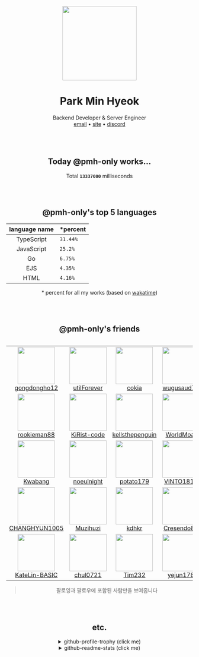 <div align="center">
  <img src="https://avatars.githubusercontent.com/u/39158228?s=460&u=85a513dbfe77b73d9f7aa9c85e3e973cb69caba6&v=4" width="200px"/>
  <h1>Park Min Hyeok</h1>
  Backend Developer & Server Engineer<br />
  <a href="mailto:pmhstudio.pmh@gmail.com">email</a> •
  <a href="https://pmh.codes">site</a> •
  <a href="https://discord.gg/VbcGYnv">discord</a> 
  <br />
  <br />
  <br />
  <br />

  ## Today @pmh-only works...
  Total **`13337000`** milliseconds

  <br />
  <br />

  ## @pmh-only's top 5 languages
  |      language name | *percent                  |
  |:------------------:|:--------------------------|
  | TypeScript | `31.44%`  |
  | JavaScript | `25.2%`  |
  | Go | `6.75%`  |
  | EJS | `4.35%`  |
  | HTML | `4.16%`  |

  \* percent for all my works (based on [wakatime](https://wakatime.com))

  <br />
  <br />

  ## @pmh-only's friends
  <table>
    <table><tr><td align="center"><a href="https://github.com/gongdongho12"><img src="https://avatars.githubusercontent.com/u/1717874?v=4&s=100" width="100px"><br />gongdongho12</a></td><td align="center"><a href="https://github.com/utilForever"><img src="https://avatars.githubusercontent.com/u/5622661?v=4&s=100" width="100px"><br />utilForever</a></td><td align="center"><a href="https://github.com/cokia"><img src="https://avatars.githubusercontent.com/u/24792377?v=4&s=100" width="100px"><br />cokia</a></td><td align="center"><a href="https://github.com/wugusaud77"><img src="https://avatars.githubusercontent.com/u/26669223?v=4&s=100" width="100px"><br />wugusaud77</a></td><td align="center"><a href="https://github.com/comjun04"><img src="https://avatars.githubusercontent.com/u/30339539?v=4&s=100" width="100px"><br />comjun04</a></td><td align="center"><a href="https://github.com/noamboy2006"><img src="https://avatars.githubusercontent.com/u/32446774?v=4&s=100" width="100px"><br />noamboy2006</a></td><td align="center"><a href="https://github.com/kimseonhwoi"><img src="https://avatars.githubusercontent.com/u/33418212?v=4&s=100" width="100px"><br />kimseonhwoi</a></td><td align="center"><a href="https://github.com/ReDesignedJP"><img src="https://avatars.githubusercontent.com/u/33867923?v=4&s=100" width="100px"><br />ReDesignedJP</a></td><td align="center"><a href="https://github.com/heosungbum"><img src="https://avatars.githubusercontent.com/u/35191431?v=4&s=100" width="100px"><br />heosungbum</a></td><td align="center"><a href="https://github.com/rycont"><img src="https://avatars.githubusercontent.com/u/35295182?v=4&s=100" width="100px"><br />rycont</a></td></tr><tr><td align="center"><a href="https://github.com/rookieman88"><img src="https://avatars.githubusercontent.com/u/36586296?v=4&s=100" width="100px"><br />rookieman88</a></td><td align="center"><a href="https://github.com/KiRist-code"><img src="https://avatars.githubusercontent.com/u/37296174?v=4&s=100" width="100px"><br />KiRist-code</a></td><td align="center"><a href="https://github.com/kellsthepenguin"><img src="https://avatars.githubusercontent.com/u/37768795?v=4&s=100" width="100px"><br />kellsthepenguin</a></td><td align="center"><a href="https://github.com/WorldMoat"><img src="https://avatars.githubusercontent.com/u/39121363?v=4&s=100" width="100px"><br />WorldMoat</a></td><td align="center"><a href="https://github.com/youngban"><img src="https://avatars.githubusercontent.com/u/40445771?v=4&s=100" width="100px"><br />youngban</a></td><td align="center"><a href="https://github.com/Bukgeuk"><img src="https://avatars.githubusercontent.com/u/41170492?v=4&s=100" width="100px"><br />Bukgeuk</a></td><td align="center"><a href="https://github.com/westgyu"><img src="https://avatars.githubusercontent.com/u/42382793?v=4&s=100" width="100px"><br />westgyu</a></td><td align="center"><a href="https://github.com/minseo0388"><img src="https://avatars.githubusercontent.com/u/42634731?v=4&s=100" width="100px"><br />minseo0388</a></td><td align="center"><a href="https://github.com/ttakkku"><img src="https://avatars.githubusercontent.com/u/42809517?v=4&s=100" width="100px"><br />ttakkku</a></td><td align="center"><a href="https://github.com/csnewcs"><img src="https://avatars.githubusercontent.com/u/43161373?v=4&s=100" width="100px"><br />csnewcs</a></td></tr><tr><td align="center"><a href="https://github.com/Kwabang"><img src="https://avatars.githubusercontent.com/u/43908654?v=4&s=100" width="100px"><br />Kwabang</a></td><td align="center"><a href="https://github.com/noeulnight"><img src="https://avatars.githubusercontent.com/u/44047052?v=4&s=100" width="100px"><br />noeulnight</a></td><td align="center"><a href="https://github.com/potato179"><img src="https://avatars.githubusercontent.com/u/44293278?v=4&s=100" width="100px"><br />potato179</a></td><td align="center"><a href="https://github.com/VINTO1819"><img src="https://avatars.githubusercontent.com/u/46064786?v=4&s=100" width="100px"><br />VINTO1819</a></td><td align="center"><a href="https://github.com/KR-isamin"><img src="https://avatars.githubusercontent.com/u/46100072?v=4&s=100" width="100px"><br />KR-isamin</a></td><td align="center"><a href="https://github.com/Pneuma714"><img src="https://avatars.githubusercontent.com/u/48142128?v=4&s=100" width="100px"><br />Pneuma714</a></td><td align="center"><a href="https://github.com/DipokalLab"><img src="https://avatars.githubusercontent.com/u/48173908?v=4&s=100" width="100px"><br />DipokalLab</a></td><td align="center"><a href="https://github.com/gangjun06"><img src="https://avatars.githubusercontent.com/u/50910815?v=4&s=100" width="100px"><br />gangjun06</a></td><td align="center"><a href="https://github.com/DYA-Code"><img src="https://avatars.githubusercontent.com/u/51194584?v=4&s=100" width="100px"><br />DYA-Code</a></td><td align="center"><a href="https://github.com/justiceserv"><img src="https://avatars.githubusercontent.com/u/51410592?v=4&s=100" width="100px"><br />justiceserv</a></td></tr><tr><td align="center"><a href="https://github.com/CHANGHYUN1005"><img src="https://avatars.githubusercontent.com/u/52325200?v=4&s=100" width="100px"><br />CHANGHYUN1005</a></td><td align="center"><a href="https://github.com/Muzihuzi"><img src="https://avatars.githubusercontent.com/u/55011525?v=4&s=100" width="100px"><br />Muzihuzi</a></td><td align="center"><a href="https://github.com/kdhkr"><img src="https://avatars.githubusercontent.com/u/55907150?v=4&s=100" width="100px"><br />kdhkr</a></td><td align="center"><a href="https://github.com/Cresendo82"><img src="https://avatars.githubusercontent.com/u/56112657?v=4&s=100" width="100px"><br />Cresendo82</a></td><td align="center"><a href="https://github.com/1-EXON"><img src="https://avatars.githubusercontent.com/u/56220973?v=4&s=100" width="100px"><br />1-EXON</a></td><td align="center"><a href="https://github.com/JungminMun"><img src="https://avatars.githubusercontent.com/u/57490239?v=4&s=100" width="100px"><br />JungminMun</a></td><td align="center"><a href="https://github.com/apwlq"><img src="https://avatars.githubusercontent.com/u/58218300?v=4&s=100" width="100px"><br />apwlq</a></td><td align="center"><a href="https://github.com/samsunghappytree123"><img src="https://avatars.githubusercontent.com/u/58595445?v=4&s=100" width="100px"><br />samsunghappytree123</a></td><td align="center"><a href="https://github.com/akreorl"><img src="https://avatars.githubusercontent.com/u/60865072?v=4&s=100" width="100px"><br />akreorl</a></td><td align="center"><a href="https://github.com/dacoonkr"><img src="https://avatars.githubusercontent.com/u/61615961?v=4&s=100" width="100px"><br />dacoonkr</a></td></tr><tr><td align="center"><a href="https://github.com/KateLin-BASIC"><img src="https://avatars.githubusercontent.com/u/63230494?v=4&s=100" width="100px"><br />KateLin-BASIC</a></td><td align="center"><a href="https://github.com/chul0721"><img src="https://avatars.githubusercontent.com/u/64084503?v=4&s=100" width="100px"><br />chul0721</a></td><td align="center"><a href="https://github.com/Tim232"><img src="https://avatars.githubusercontent.com/u/64291996?v=4&s=100" width="100px"><br />Tim232</a></td><td align="center"><a href="https://github.com/yejun178"><img src="https://avatars.githubusercontent.com/u/64297220?v=4&s=100" width="100px"><br />yejun178</a></td><td align="center"><a href="https://github.com/dacoev"><img src="https://avatars.githubusercontent.com/u/65448134?v=4&s=100" width="100px"><br />dacoev</a></td><td align="center"><a href="https://github.com/inspiredlp0"><img src="https://avatars.githubusercontent.com/u/67851900?v=4&s=100" width="100px"><br />inspiredlp0</a></td><td align="center"><a href="https://github.com/ram927"><img src="https://avatars.githubusercontent.com/u/68140945?v=4&s=100" width="100px"><br />ram927</a></td><td align="center"><a href="https://github.com/jinpyojoo"><img src="https://avatars.githubusercontent.com/u/68942200?v=4&s=100" width="100px"><br />jinpyojoo</a></td><td align="center"><a href="https://github.com/l050101"><img src="https://avatars.githubusercontent.com/u/69478178?v=4&s=100" width="100px"><br />l050101</a></td></tr></table>
  </table>

  > 팔로잉과 팔로우에 포함된 사람만을 보여줍니다
  
  
  <br />
  <br />
  
  ## etc.
  <details>
    <summary>github-profile-trophy (click me)</summary>
    
![](https://github-profile-trophy.vercel.app/?username=pmh-only&row=1&column=8&theme=nord)
    
  </details>
  <details>
    <summary>github-readme-stats (click me)</summary>
    
![](https://github-readme-stats.vercel.app/api?username=pmh-only&theme=nord)
![](https://github-readme-stats.vercel.app/api/top-langs/?username=pmh-only&theme=nord&layout=compact)
![](https://github-readme-stats.vercel.app/api/wakatime?username=pmh_only&layout=compact&theme=nord)
    
  </details>
</div>
